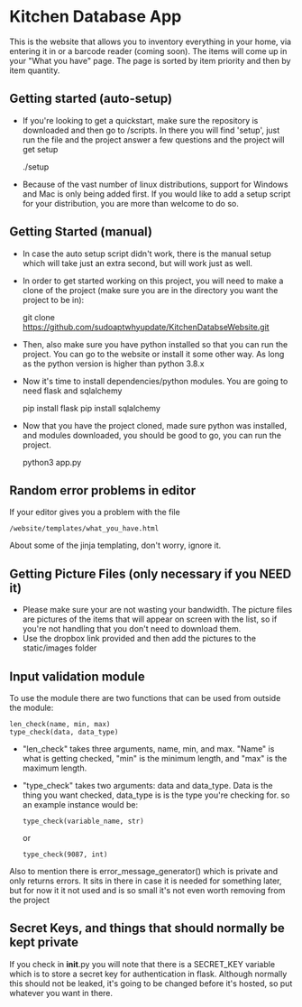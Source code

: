 # Kitchen Database App

This is the website that allows you to inventory everything in your home, via entering it
in or a barcode reader (coming soon). The items will come up in your "What you have" page. The page is sorted by item priority and then by item quantity.

## Getting started (auto-setup)

- If you're looking to get a quickstart, make sure the repository is downloaded and then go to /scripts. In there you will find 'setup', just run the file and the project answer a few questions and the project will get setup

    ./setup

- Because of the vast number of linux distributions, support for Windows and Mac is only being added first. If you would like to add a setup script for your distribution, you are more than welcome to do so.

## Getting Started (manual)

- In case the auto setup script didn't work, there is the manual setup which will take just an extra second, but will work just as well.

- In order to get started working on this project, you will need to make a clone of the project (make sure you are in the directory you want the project to be in):

    git clone https://github.com/sudoaptwhyupdate/KitchenDatabseWebsite.git

- Then, also make sure you have python installed so that you can run the project. You can go to the website or install it some other way. As long as the python version is higher than python 3.8.x
- Now it's time to install dependencies/python modules. You are going to need flask and sqlalchemy

    pip install flask
    pip install sqlalchemy

- Now that you have the project cloned, made sure python was installed, and modules downloaded, you should be good to go, you can run the project.

    python3 app.py

## Random error problems in editor

If your editor gives you a problem with the file

    /website/templates/what_you_have.html

About some of the jinja templating, don't worry, ignore it.

## Getting Picture Files (only necessary if you NEED it)

- Please make sure your are not wasting your bandwidth. The picture files are pictures of the items that will appear on screen with the list, so if you're not handling that you don't need to download them.
- Use the dropbox link provided and then add the pictures to the static/images folder

## Input validation module

To use the module there are two functions that can be used from outside the module:

    len_check(name, min, max)
    type_check(data, data_type)

- "len_check" takes three arguments, name, min, and max. "Name" is what is getting checked, "min" is the minimum length, and "max" is the maximum length.
- "type_check" takes two arguments: data and data_type. Data is the thing you want checked, data_type is is the type you're checking for. so an example instance would be:

      type_check(variable_name, str)

    or

      type_check(9087, int)

Also to mention there is error_message_generator() which is private and only returns errors.
It sits in there in case it is needed for something later, but for now it it not used and is so
small it's not even worth removing from the project

## Secret Keys, and things that should normally be kept private

If you check in __init__.py you will note that there is a SECRET_KEY variable
which is to store a secret key for authentication in flask. Although normally this should
not be leaked, it's going to be changed before it's hosted, so put whatever you want in there.
